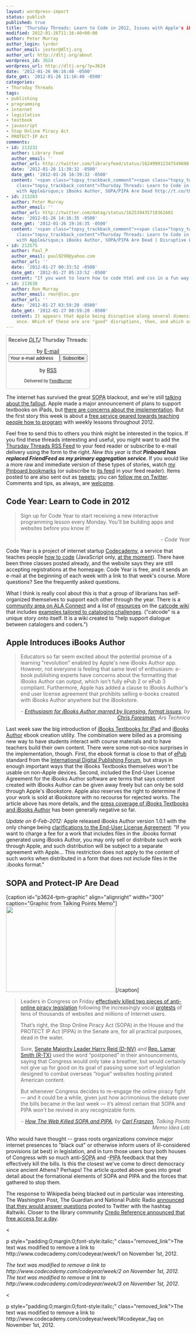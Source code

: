 ```yaml
---
layout: wordpress-import
status: publish
published: true
title: 'Thursday Threads: Learn to Code in 2012, Issues with Apple's iBooks Author, SOPA/PIPA Are Dead'
modified: 2012-01-26T11:16:40+00:00
author: Peter Murray
author_login: lyrdor
author_email: jester@dltj.org
author_url: http://dltj.org/about
wordpress_id: 3624
wordpress_url: http://dltj.org/?p=3624
date: '2012-01-26 06:16:40 -0500'
date_gmt: '2012-01-26 11:16:40 -0500'
categories:
- Thursday Threads
tags:
- publishing
- programming
- internet
- legislation
- textbook
- javascript
- Stop Online Piracy Act
- PROTECT-IP Act
comments:
- id: 213231
  author: Library Feed
  author_email: ''
  author_url: http://twitter.com/libraryfeed/status/162499912347549698
  date: '2012-01-26 11:39:32 -0500'
  date_gmt: '2012-01-26 16:39:32 -0500'
  content: '<span class="topsy_trackback_comment"><span class="topsy_twitter_username"><span
    class="topsy_trackback_content">Thursday Threads: Learn to Code in 2012, Issues
    with Apple&rsquo;s iBooks Author, SOPA/PIPA Are Dead http://t.co/tUkCR1No</span></span>'
- id: 213283
  author: Peter Murray
  author_email: ''
  author_url: http://twitter.com/datag/status/162539435710361601
  date: '2012-01-26 14:16:35 -0500'
  date_gmt: '2012-01-26 19:16:35 -0500'
  content: '<span class="topsy_trackback_comment"><span class="topsy_twitter_username"><span
    class="topsy_trackback_content">Thursday Threads: Learn to Code in 2012, Issues
    with Apple&rsquo;s iBooks Author, SOPA/PIPA Are Dead | Disruptive Library... http://t.co/IbnN4Wg5</span></span>'
- id: 213575
  author: Paul_P
  author_email: paul9290@yahoo.com
  author_url: ''
  date: '2012-01-27 00:33:52 -0500'
  date_gmt: '2012-01-27 05:33:52 -0500'
  content: "If you want to learn how to code html and css in a fun way checkout\r\n\r\nhttp://www.codepupil.com"
- id: 213638
  author: Ron Murray
  author_email: rmur@loc.gov
  author_url: ''
  date: '2012-01-27 03:59:20 -0500'
  date_gmt: '2012-01-27 08:59:20 -0500'
  content: It appears that Apple being disruptive along several dimensions all at
    once. Which of these are are "good" disruptions, then, and which are not?
---
```

<div id="feedburner-thursday-threads-email-2012w04" class="wp-caption alignright noprint noFrontPage" style="width: 230px;">
<form style="border: 1px solid rgb(204, 204, 204); padding: 3px; margin: 0pt; text-align: center;" action="http://feedburner.google.com/fb/a/mailverify" method="post" target="popupwindow" onsubmit="window.open('http://feedburner.google.com/fb/a/mailverify?uri=thursday-threads', 'popupwindow', 'scrollbars=yes,width=550,height=520');return true">Receive <i><acronym title="Disruptive Library Technology Jester">DLTJ</acronym></i> Thursday Threads:</p>
<p>by&nbsp;<a href="http://feedburner.google.com/fb/a/mailverify?uri=thursday-threads&amp;loc=en_US" title="D.L.T.J. Thursday Threads Email Subscription">E-mail</a><br /><input style="width: 140px;" name="email" value="Your e-mail address" onfocus="if (this.defaultValue==this.value) this.value = ''" type="text"/><input value="thursday-threads" name="uri" type="hidden"/><input name="loc" value="en_US" type="hidden"/><input value="Subscribe" type="submit"/></p>
<p>by&nbsp;<a href="http://feeds.dltj.org/thursday-threads/" title="D.L.T.J. Thursday Threads RSS Feed">RSS</a>
<p style="font-size: 80%;">Delivered by <a href="http://feedburner.google.com" target="_blank" title="Google Feedburner Service">FeedBurner</a></p>
</form>
</div>
<p>The internet has survived the great <abbr title="Stop Online Piracy Act">SOPA</abbr> blackout, and we're still <a href="#p3624-sopa-pipa">talking about the fallout</a>.  Apple made a major announcement of plans to support textbooks on iPads, but <a href="#p3624-ibooks-author">there are concerns about the implementation</a>.  But the first story this week is about a <a href="#p3624-codeyear">free service geared towards teaching people how to program</a> with weekly lessons throughout 2012.</p>
<p>Feel free to send this to others you think might be interested in the topics.  If you find these threads interesting and useful, you might want to add the <a title="RSS Feed for DLTJ Thursday Threads" href="http://feeds.dltj.org/thursday-threads/">Thursday Threads RSS Feed</a> to your feed reader or subscribe to e-mail delivery using the form to the right.  <em>New this year is that <strong>Pinboard has replaced FriendFeed as my primary aggregation service</strong>.</em> If you would like a more raw and immediate version of these types of stories, watch <a title="Peter Murray | Pinboard" href="http://pinboard.in/u:dltj">my Pinboard bookmarks</a> (or subscribe to <a title="RSS feed for Peter Murray's Pinboard account" href="http://feeds.pinboard.in/rss/u:dltj/">its feed</a> in your feed reader).  Items posted to are also sent out as <a title="Peter Murray's Twitter page" href="https://twitter.com/DataG">tweets</a>; you can <a target="_blank" href="https://twitter.com/intent/user?screen_name=DataG">follow me on <span style="background-image: url("//si0.twimg.com/images/dev/cms/intents/bird/bird_blue/bird_16_blue.png"); background-repeat: no-repeat; padding-left: 18px;">Twitter</span></a>.  Comments and tips, as always, are <a href="/contact">welcome</a>.</p>
<h2 id="p3624-codeyear">Code Year: Learn to Code in 2012</h2>
<blockquote><p>Sign up for Code Year to start receiving a new interactive programming lesson every Monday. You'll be building apps and websites before you know it!
<div style="text-align: right; width: 100%;"><cite>- <span class="removed_link" title="http://web.archive.org/web/20130530210313/http://codeyear.org/">Code Year</span></cite></div>
</blockquote>
<p>Code Year is a project of internet startup <a href="http://www.codecademy.com/" title="Learn to code | Codecademy">Codecademy</a>, a service that teaches people <a href="http://www.codecademy.com/courses" title="Courses | Codecademy">how to code</a> (JavaScript only, <a href="http://web.archive.org/web/20120126135201/http://blog.codecademy.com/var-firstpost" title="post[1] = "Updates from Codecademy" - Codecademy Blog">at the moment</a>).  There have been <span class="removed_link" title="http://www.codecademy.com/codeyear/week/1">three</span> <span class="removed_link" title="http://www.codecademy.com/codeyear/week/2">classes</span> <span class="removed_link" title="http://www.codecademy.com/codeyear/week/3">posted</span> already, and the website says they are still accepting registrations at the homepage.  Code Year is free, and it sends an e-mail at the beginning of each week with a link to that week's course.  More questions?  See the <span class="removed_link" title="http://www.codecademy.com/codeyear/week/1#codeyear_faq">frequently asked questions</span>.</p>
<p>What I think is really cool about this is that a group of librarians has self-organized themselves to support each other through the year.  There is a <a href="http://connect.ala.org/codeyear" title="Code Year | ALA Connect">community area on ALA Connect</a> and a list of <a href="http://catcode.pbworks.com/w/page/49680175/Resources" title="Resources | catcode">resources</a> on the <a href="http://catcode.pbworks.com/w/page/49328692/Welcome%20to%20CatCode%21" title="catcode wiki homepage">catcode wiki</a> that includes <a href="http://catcode.pbworks.com/w/browse/#view=ViewFolder&param=Cataloguing%20Code%20Examples" title="Cataloguing Code Examples | catcode">examples tailored to cataloging challenges</a>.  ("catcode" is a unique story onto itself.  It is a wiki created to "help support dialogue between catalogers and coders.")</p>
<h2 id="p3624-ibooks-author">Apple Introduces iBooks Author</h2>
<blockquote><p>Educators so far seem excited about the potential promise of a learning "revolution" enabled by Apple's new iBooks Author app. However, not everyone is feeling that same level of enthusiasm: e-book publishing experts have concerns about the formatting that iBooks Author can output, which isn't fully ePub 2 or ePub 3 compliant. Furthermore, Apple has added a clause to iBooks Author's end user license agreement that prohibits selling e-books created with iBooks Author anywhere but the iBookstore.
<div style="text-align: right; width: 100%;"><cite>- <a href="http://arstechnica.com/apple/news/2012/01/enthusiasm-for-ibooks-author-marred-by-licensing-format-issues.ars" title="Enthusiasm for iBooks Author marred by licensing, format issues | Ars Technica">Enthusiasm for iBooks Author marred by licensing, format issues</a>, by <a href="http://arstechnica.com/author/chris-foresman/" title="Chris Foresman">Chris Foresman</a>, Ars Technica</cite></div>
</blockquote>
<p>Last week saw the big introduction of <a href="http://www.apple.com/education/ibooks-textbooks/" title="iBooks Textbooks for iPad | Apple">iBooks Textbooks for iPad</a> and <a href="http://www.apple.com/ibooks-author/" title="iBooks Author | Apple">iBooks Author</a> ebook creation utility.  The combination were billed as a promising new way to have students interact with course materials and to have teachers build their own content.  There were some not-so-nice surprises in the implementation, though.  First, the ebook format is close to that of <a href="http://idpf.org/epub/30" title="EPUB 3 | International Digital Publishing Forum">ePub</a> standard from the <a href="http://idpf.org/" title="International Digital Publishing Forum homepage">International Digital Publishing Forum</a>, but strays in enough important ways that the iBooks Textbooks themselves won't be usable on non-Apple devices.  Second, included the End-User License Agreement for the iBooks Author software are terms that says content created with iBooks Author can be given away freely but can only be sold through Apple's iBookstore.  Apple also reserves the right to determine if your work is sold at iBookstore with no recourse for rejected works.  The article above has more details, and the <a href="https://www.google.com/search?q=apple+%22ibooks+textbooks%22+%22ibooks+author%22&amp;hl=en#q=apple+%22ibooks+textbooks%22+%22ibooks+author%22&amp;hl=en&amp;tbs=cdr:1,cd_min:1/19/2012,cd_max:1/26/2012&amp;prmd=imvnsu&amp;source=lnms&amp;tbm=nws&amp;ei=-aUgT4SDBIKKsgL6nIWHCQ&amp;sa=X&amp;oi=mode_link&amp;ct=mode&amp;cd=5&amp;ved=0CCIQ_AUoBA&amp;bav=on.2,or.r_gc.r_pw.,cf.osb&amp;fp=a5444d29e38610fe&amp;biw=1024&amp;bih=670" title="apple 'ibooks textbooks' 'ibooks author' | Google News Search for Jan 19-26, 2012">press coverage of iBooks Textbooks and iBooks Author</a> has been generally negative so far.</p>
<p><em>Update on 6-Feb-2012:</em> Apple released iBooks Author version 1.0.1 with the only change being <a href="http://www.zdnet.com/blog/bott/apples-lawyers-clean-up-the-sloppy-ibooks-author-eula/4476" title="Apple&amp;#039;s lawyers clean up the sloppy iBooks Author EULA | ZDNet">clarifications to the End-User License Agreement</a>:  "If you want to charge a fee for a work that includes files in the .ibooks format generated using iBooks Author, you may only sell or distribute such work through Apple, and such distribution will be subject to a separate agreement with Apple... This restriction does not apply to the content of such works when distributed in a form that does not include files in the .ibooks format."</p>
<h2 id="p3624-sopa-pipa">SOPA and Protect-IP Are Dead</h2>
<p>[caption id="p3624-tpm-graphic" align="alignright" width="300" caption="Graphic from Talking Points Memo"]<a href="http://talkingpointsmemo.com/idealab/how-the-web-killed-sopa-and-pipa" title="How The Web Killed SOPA and PIPA | Talking Points Memo Idea Lab"><img alt="" src="/wp-content/uploads/2012/01/sopa-protest.png" title="Websites Planning to Protest SOPA and PIPA" width="300" height="234" /></a>[/caption]</p>
<blockquote><p>Leaders in Congress on Friday <a href="http://web.archive.org/web/20131022203117/http://idealab.talkingpointsmemo.com/2012/01/senator-reid-postpones-pipa-vote.php" title="Senator Reid Postpones PIPA Vote | Talking Points Memo Idea Lab">effectively killed two pieces of anti-online piracy legislation</a> following the increasingly vocal <a href="http://web.archive.org/web/20130518184944/http://idealab.talkingpointsmemo.com/2012/01/sopapipa-blackout-by-the-numbers.php" title="SOPA/PIPA Blackout By the Numbers | Talking Points Memo Idea Lab">protests</a> of tens of thousands of websites and millions of Internet users. </p>
<p>That&rsquo;s right, the Stop Online Piracy Act (SOPA) in the House and the PROTECT IP Act (PIPA) in the Senate are, for all practical purposes, dead in the water. </p>
<p>Sure, <a href="http://news.talkingpointsmemo.com/2012/01/full-reid-statement-on-pipa.php" title="Full Reid Statement On PIPA | Talking Points Memo News">Senate Majority Leader Harry Reid (D-NV)</a> and <a href="http://web.archive.org/web/20120126212855/http://judiciary.house.gov/news/01202012.html" title="Statement from Chairman Smith on Senate Delay of Vote on PROTECT IP Act">Rep. Lamar Smith (R-TX)</a> used the word &ldquo;postponed&rdquo; in their announcements, saying that Congress would only take a breather, but would certainly not give up for good on its goal of passing some sort of legislation designed to combat overseas &ldquo;rogue&rdquo; websites hosting pirated American content. </p>
<p>But whenever Congress decides to re-engage the online piracy fight &mdash; and it could be a while, given just how acrimonious the debate over the bills became in the last week &mdash; it&rsquo;s almost certain that SOPA and PIPA <em>won&rsquo;t</em> be revived in any recognizable form.
<div style="text-align: right; width: 100%;"><cite>- <a href="http://talkingpointsmemo.com/idealab/how-the-web-killed-sopa-and-pipa" title="How The Web Killed SOPA and PIPA | TPM Idea Lab">How The Web Killed SOPA and PIPA</a>, by <a href="http://web.archive.org/web/20120126212855/http://talkingpointsmemo.com/carl_franzen.php" title="Carl Franzen | Talking Points Memo">Carl Franzen</a>, Talking Points Memo Idea Lab</cite></div>
</blockquote>
<p>Who would have thought -- grass roots organizations convince major internet presences to "black out" or otherwise inform users of ill-considered provisions (at best) in legislation, and in turn those users bury both houses of Congress with so much anti-<abbr title="Stop Online Piracy Act">SOPA</abbr> and -<abbr title="PROTECT-IP Act">PIPA</abbr> feedback that they effectively kill the bills.  Is this the closest we've come to direct democracy since ancient Athens?  Perhaps!  The article quoted above goes into great detail about the formational elements of SOPA and PIPA and the forces that gathered to stop them.</p>
<p>The response to Wikipedia being blacked out in particular was interesting.  The Washington Post, The Guardian and National Public Radio <a href="http://www.washingtonpost.com/blogs/blogpost/post/wikipedia-blackout-an-altwiki-band-aid/2012/01/17/gIQAWbg25P_blog.html" title="Wikipedia Blackout: An #altwiki Band-Aid | The Washington Post">announced that they would answer questions</a> posted to Twitter with the hashtag #altwiki. Closer to the library community <a href="http://web.archive.org/web/20120125084055/http://blog.credoreference.com:80/2012/01/credo-reference-to-remain-open-for-learning/" title="Credo Reference to remain open for learning | Credo Reference Blog">Credo Reference announced that free access for a day</a>.</p>
<p><</p>
<p>p style="padding:0;margin:0;font-style:italic;" class="removed_link">The text was modified to remove a link to http://www.codecademy.com/codeyear/week/1 on November 1st, 2012.</p>
<p style="padding:0;margin:0;font-style:italic;" class="removed_link">The text was modified to remove a link to http://www.codecademy.com/codeyear/week/2 on November 1st, 2012.</p>
<p style="padding:0;margin:0;font-style:italic;" class="removed_link">The text was modified to remove a link to http://www.codecademy.com/codeyear/week/3 on November 1st, 2012.</p>
<p><</p>
<p>p style="padding:0;margin:0;font-style:italic;" class="removed_link">The text was modified to remove a link to http://www.codecademy.com/codeyear/week/1#codeyear_faq on November 1st, 2012.</p>

